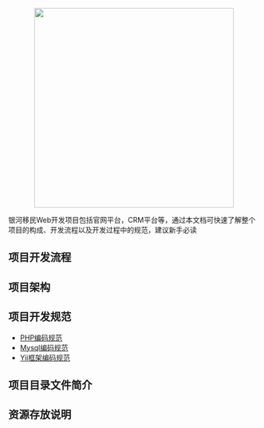 <p align="center">
       <img src="http://www.galaxy-immi.com/PC/img/public/logo1.png" width="400"  /> 
</p>

银河移民Web开发项目包括官网平台，CRM平台等，通过本文档可快速了解整个项目的构成、开发流程以及开发过程中的规范，建议新手必读
## 项目开发流程

## 项目架构

## 项目开发规范
   * [PHP编码规范](./Constraints/php.md "PHP编码规范")
   * [Mysql编码规范](./Constraints/mysql.md "Mysql编码规范")
   * [Yii框架编码规范](./Constraints/yii.md "Yii框架编码规范")
 
## 项目目录文件简介

## 资源存放说明
